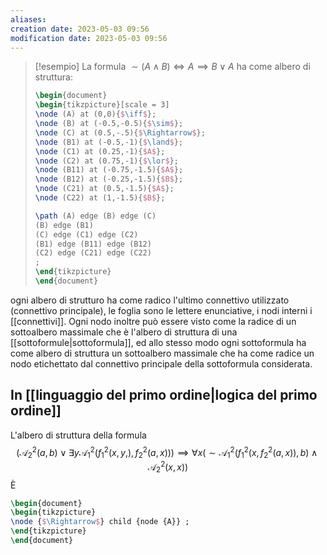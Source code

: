 ```yaml
---
aliases: 
creation date: 2023-05-03 09:56
modification date: 2023-05-03 09:56
---
```


>[!esempio]
>La formula $\sim (A \land B) \iff A \implies B \lor A$ ha come albero di struttura:
>
>```tikz
>\begin{document}
>\begin{tikzpicture}[scale = 3]
> \node (A) at (0,0){$\iff$};
> \node (B) at (-0.5,-0.5){$\sim$};
> \node (C) at (0.5,-.5){$\Rightarrow$};
> \node (B1) at (-0.5,-1){$\land$};
> \node (C1) at (0.25,-1){$A$};
> \node (C2) at (0.75,-1){$\lor$};
> \node (B11) at (-0.75,-1.5){$A$};
> \node (B12) at (-0.25,-1.5){$B$};
> \node (C21) at (0.5,-1.5){$A$};
> \node (C22) at (1,-1.5){$B$};
>
>\path (A) edge (B) edge (C)
> (B) edge (B1)
> (C) edge (C1) edge (C2)
> (B1) edge (B11) edge (B12)
> (C2) edge (C21) edge (C22)
> ;
>\end{tikzpicture}
>\end{document}
>```

ogni albero di strutturo ha come radico l'ultimo connettivo utilizzato (connettivo principale), le foglia sono le lettere enunciative, i nodi interni i [[connettivi]].
Ogni nodo inoltre può essere visto come la radice di un sottoalbero massimale che è l'albero di struttura di una [[sottoformule|sottoformula]], ed allo stesso modo ogni sottoformula ha come albero di struttura un sottoalbero massimale che ha come radice un nodo etichettato dal connettivo principale della sottoformula considerata.


## In [[linguaggio del primo ordine|logica del primo ordine]]

L'albero di struttura della formula
$$ (\mathcal{A}_{2}^2(a,b)\lor \exists y \mathcal{A}_{1}^2(f_{1}^2(x,y,),f_{2}^2(a,x))) \implies \forall x(\sim \mathcal{A}_{1}^2(f_{1}^2(x,f_{2}^2(a,x)),b)\land \mathcal{A}_{2}^2(x,x)) $$
È
```tikz
\begin{document}
\begin{tikzpicture}
\node {$\Rightarrow$} child {node {A}} ;
\end{tikzpicture}
\end{document}
```
